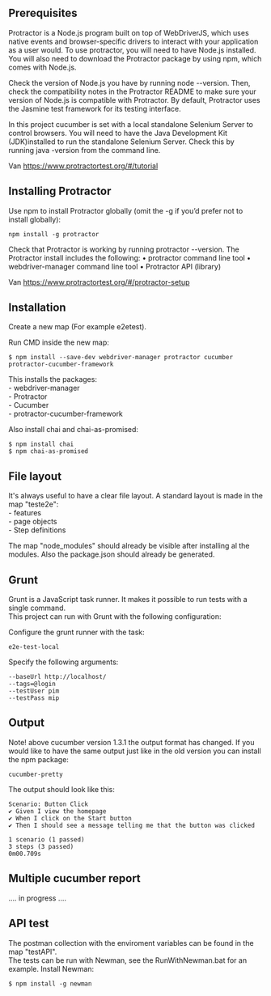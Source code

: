 ## Prerequisites

Protractor is a Node.js program built on top of WebDriverJS, which uses native events and browser-specific drivers to interact with your application as a user would.
To use protractor, you will need to have Node.js installed.
You will also need to download the Protractor package by using npm, which comes with Node.js.
  
Check the version of Node.js you have by running node --version.
Then, check the compatibility notes in the Protractor README to make sure your version of Node.js is compatible with Protractor.
By default, Protractor uses the Jasmine test framework for its testing interface.
  
In this project cucumber is set with a local standalone Selenium Server to control browsers.
You will need to have the Java Development Kit (JDK)installed to run the standalone Selenium Server. Check this by running java -version from the command line.

Van <https://www.protractortest.org/#/tutorial> 


## Installing Protractor

Use npm to install Protractor globally (omit the -g if you’d prefer not to install globally):
```
npm install -g protractor
```
Check that Protractor is working by running protractor --version.
The Protractor install includes the following:
	• protractor command line tool
	• webdriver-manager command line tool
	• Protractor API (library)

Van <https://www.protractortest.org/#/protractor-setup> 


## Installation

Create a new map (For example e2etest).

Run CMD inside the new map:
```
$ npm install --save-dev webdriver-manager protractor cucumber protractor-cucumber-framework
```
This installs the packages:  
	- webdriver-manager  
	- Protractor  
	- Cucumber  
	- protractor-cucumber-framework  
	
Also install chai and chai-as-promised:
```	
$ npm install chai
$ npm chai-as-promised
```


## File layout

It's always useful to have a clear file layout.
A standard layout is made in the map "teste2e":  
	- features  
	- page objects  
	- Step definitions  

The map "node_modules" should already be visible after installing al the modules.
Also the package.json should already be generated.


## Grunt
Grunt is a JavaScript task runner. It makes it possible to run tests with a single command.  
This project can run with Grunt with the following configuration:

Configure the grunt runner with the task:
```
e2e-test-local
```

Specify the following arguments:
```
--baseUrl http://localhost/  
--tags=@login  
--testUser pim  
--testPass mip
```


## Output

Note! above cucumber version 1.3.1 the output format has changed.
If you would like to have the same output just like in the old version you can install the npm package:
```
cucumber-pretty
```	

The output should look like this:
```
Scenario: Button Click
✔ Given I view the homepage
✔ When I click on the Start button
✔ Then I should see a message telling me that the button was clicked

1 scenario (1 passed)
3 steps (3 passed)
0m00.709s
```


## Multiple cucumber report
.... in progress ....


## API test

The postman collection with the enviroment variables can be found in the map "testAPI".  
The tests can be run with Newman, see the RunWithNewman.bat for an example.
Install Newman:
```
$ npm install -g newman
```
